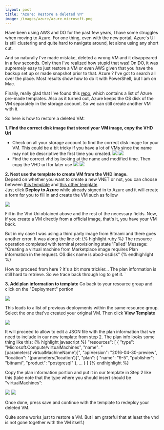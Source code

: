 ```yaml
---
layout: post
title: "Azure: Restore a deleted VM"
image: /images/azure/azure-microsoft.png
---
```


Have been using AWS and DO for the past few years, I have some struggles when moving to Azure. For one thing, even with the new portal, Azure's UI is still clustering and quite hard to navigate around, let alone using any short cut.

And so naturally I've made mistake, deleted a wrong VM and it disappeared in a few seconds. Only then I've realized how stupid that was! On DO, it was supremely easy to just restore a VM or even AWS given that you have the backup set up or made snapshot prior to that. Azure ? I've got to search all over the place. Most results show how to do it with PowerShell, but I am on Mac.

Finally, really glad that I've found this [repo](https://github.com/Azure/azure-quickstart-templates/), which contains a list of Azure pre-made templates. Also as it turned out, Azure keeps the OS disk of the VM separately in the storage account. So we can still create another VM with it.

So here is how to restore a deleted VM:

**1. Find the correct disk image that stored your VM image, copy the VHD Uri**

  - Check on all your storage account to find the correct disk image for your VM. This could be a bit tricky if you have a lot of VMs since the name may not be descriptive the first time you created.
  ![](/images/azure/storage-acc.png)
  ![](/images/azure/storage-acc-2.png)
  - Find the correct vhd by looking at the name and modified time. Then copy the VHD url for later use
  ![](/images/azure/storage-acc-3.png)
  ![](/images/azure/storage-acc-4.png)

**2. Next use the template to create VM from the VHD image.**   
Depend on whether you want to create a new VNET or not, you can choose between [this template](https://github.com/Azure/azure-quickstart-templates/tree/master/201-vm-specialized-vhd-existing-vnet) and [this other template](https://github.com/Azure/azure-quickstart-templates/tree/master/201-vm-specialized-vhd).  
Just click **Deploy to Azure** while already signed in to Azure and it will create a form for you to fill in and create the VM such as follow

![](/images/azure/Microsoft-Azure-Deploy.png)

Fill in the Vhd Uri obtained above and the rest of the necessary fields. Now, if you create a VM directly from a official image, that's it, you have your VM back. 

But in my case I was using a third party image from Bitnami and there goes another error. It was along the line of:
{% highlight ruby %}
The resource operation completed with terminal provisioning state 'Failed'
Message: "Creating a virtual machine from Marketplace image requires Plan information in the request. OS disk name is abcd-osdisk"
{% endhighlight %}

How to proceed from here ? It's a bit more trickier... The plan information is still hard to retrieve. So we trace back through log to get it. `

**3. Add plan information to template**
Go back to your resource group and click on the "Deployment" portion

![](/images/azure/Deployment--Microsoft-Azure.png)

This leads to a list of previous deployments within the same resource group. Select the one that've created your original VM. Then click **View Template**

![](/images/azure/Deployment-Template-Azure-1.png)

It will proceed to allow to edit a JSON file with the plan information that we need to include in our new template from step 2. The plan info looks some thing like this: 
{% highlight javascript %}
"resources": [
        {
            "type": "Microsoft.Compute/virtualMachines",
            "name": "[parameters('virtualMachineName')]",
            "apiVersion": "2016-04-30-preview",
            "location": "[parameters('location')]",
            "plan": {
                "name": "9-5",
                "publisher": "bitnami",
                "product": "postgresql"
            },
            ... 
        }
]
{% endhighlight %}

Copy the plan information portion and put it in our template in Step 2 like this (take note that the type where you should insert should be "virtualMachines":

![](/images/azure/Edit-template.png)
![](/images/azure/Edit-template---Microsoft-Azure-1.png)

Once done, press save and continue with the template to redeploy your deleted VM.

Quite some works just to restore a VM. But i am grateful that at least the vhd is not gone together with the VM itself.)

